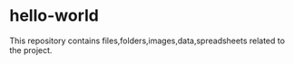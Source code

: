 # hello-world
This repository contains files,folders,images,data,spreadsheets related to the project.
